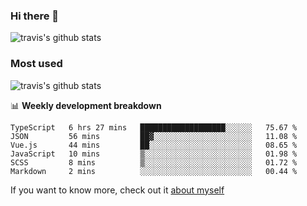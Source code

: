 ### Hi there 👋

<!--
**HondryTravis/HondryTravis** is a ✨ _special_ ✨ repository because its `README.md` (this file) appears on your GitHub profile.

Here are some ideas to get you started:

- 🔭 I’m currently working on ...
- 🌱 I’m currently learning ...
- 👯 I’m looking to collaborate on ...
- 🤔 I’m looking for help with ...
- 💬 Ask me about ...
- 📫 How to reach me: ...
- 😄 Pronouns: ...
- ⚡ Fun fact: ...
-->

![travis's github stats](https://github-readme-stats.vercel.app/api?username=HondryTravis&hide=stars)
### Most used
![travis's github stats](https://github-readme-stats.anuraghazra1.vercel.app/api/top-langs/?username=HondryTravis&layout=compact&hide_title=true)

📊 **Weekly development breakdown**

<!--START_SECTION:waka-->

```text
TypeScript   6 hrs 27 mins   ███████████████████░░░░░░   75.67 %
JSON         56 mins         ██▓░░░░░░░░░░░░░░░░░░░░░░   11.08 %
Vue.js       44 mins         ██░░░░░░░░░░░░░░░░░░░░░░░   08.65 %
JavaScript   10 mins         ▒░░░░░░░░░░░░░░░░░░░░░░░░   01.98 %
SCSS         8 mins          ▒░░░░░░░░░░░░░░░░░░░░░░░░   01.72 %
Markdown     2 mins          ░░░░░░░░░░░░░░░░░░░░░░░░░   00.44 %
```

<!--END_SECTION:waka-->

If you want to know more, check out it [about myself](https://hondrytravis.github.io/)
